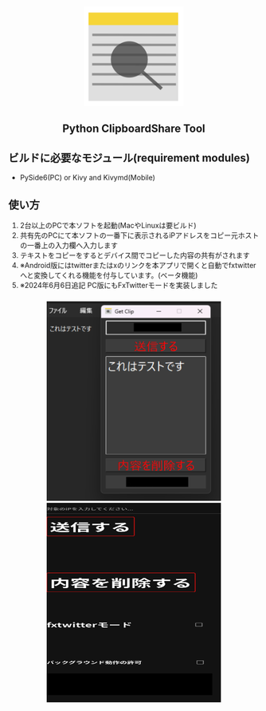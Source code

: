 <div align="center">
	<a href="https://github.com/CrossDarkrix/ClipboardShare/">
	<img width="200px" height="200px" alt="ClipboardShare" src="https://raw.githubusercontent.com/CrossDarkrix//ClipboardShare/master/Images/MemoSync.png"></a>
</div>

<h2 align="center">Python ClipboardShare Tool</h2>

<div>
	<h2>ビルドに必要なモジュール(requirement modules)</h2>
	<ul>
		<li>PySide6(PC) or Kivy and Kivymd(Mobile)</li>
	</ul>
</div>

<div>
	<h2>使い方</h2>
	<ol>
		<li>2台以上のPCで本ソフトを起動(MacやLinuxは要ビルド)</li>
		<li>共有先のPCにて本ソフトの一番下に表示されるiPアドレスをコピー元ホストの一番上の入力欄へ入力します</li>
		<li>テキストをコピーをするとデバイス間でコピーした内容の共有がされます</li>
		<li>※Android版にはtwitterまたはxのリンクを本アプリで開くと自動でfxtwitterへと変換してくれる機能を付与しています。(ベータ機能)</li>
		<li>※2024年6月6日追記 PC版にもFxTwitterモードを実装しました</li>
	</ol>
</div>


<h3 align="center">
<a href="https://github.com/CrossDarkrix/ClipboardShare/"><img width="350px" height="400px" alt="ClipboardSharePreview" src="https://raw.githubusercontent.com/CrossDarkrix/ClipboardShare/master/Images/Preview.png"></a>
<a href="https://github.com/CrossDarkrix/ClipboardShare/"><img width="350px" height="400px" alt="ClipboardSharePreview" src="https://raw.githubusercontent.com/CrossDarkrix/ClipboardShare/master/Images/Preview2.png"></a>
</h3>
